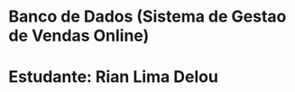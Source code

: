 # Banco de Dados (Sistema de Gestao de Vendas Online)

<h1>
  <p>Estudante: Rian Lima Delou</p>
</h1>

